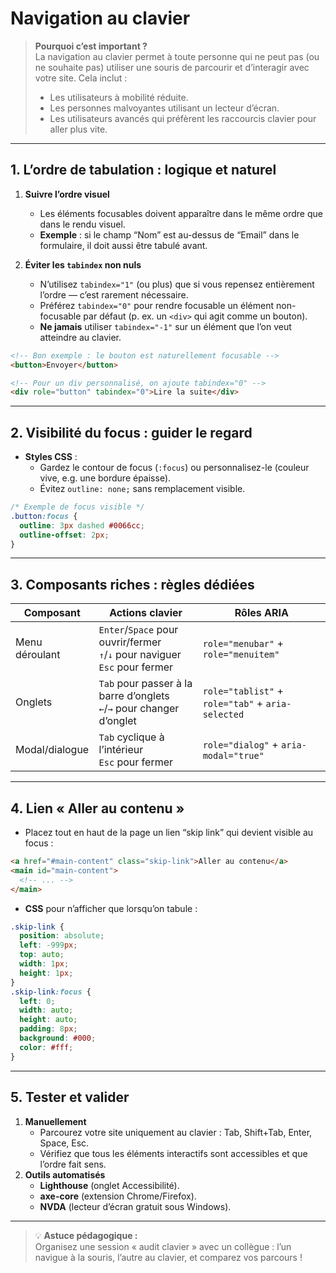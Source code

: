 # Navigation au clavier

> **Pourquoi c’est important ?**  
> La navigation au clavier permet à toute personne qui ne peut pas (ou ne souhaite pas) utiliser une souris de parcourir et d’interagir avec votre site. Cela inclut :  
> - Les utilisateurs à mobilité réduite.  
> - Les personnes malvoyantes utilisant un lecteur d’écran.  
> - Les utilisateurs avancés qui préfèrent les raccourcis clavier pour aller plus vite.  

---

## 1. L’ordre de tabulation : logique et naturel  
1. **Suivre l’ordre visuel**  
   - Les éléments focusables doivent apparaître dans le même ordre que dans le rendu visuel.  
   - **Exemple** : si le champ “Nom” est au-dessus de “Email” dans le formulaire, il doit aussi être tabulé avant.  

2. **Éviter les `tabindex` non nuls**  
   - N’utilisez `tabindex="1"` (ou plus) que si vous repensez entièrement l’ordre — c’est rarement nécessaire.  
   - Préférez `tabindex="0"` pour rendre focusable un élément non-focusable par défaut (p. ex. un `<div>` qui agit comme un bouton).  
   - **Ne jamais** utiliser `tabindex="-1"` sur un élément que l’on veut atteindre au clavier.  

```html
<!-- Bon exemple : le bouton est naturellement focusable -->
<button>Envoyer</button>

<!-- Pour un div personnalisé, on ajoute tabindex="0" -->
<div role="button" tabindex="0">Lire la suite</div>
```

---

## 2. Visibilité du focus : guider le regard  
- **Styles CSS** :  
  - Gardez le contour de focus (`:focus`) ou personnalisez-le (couleur vive, e.g. une bordure épaisse).  
  - Évitez `outline: none;` sans remplacement visible.  

```css
/* Exemple de focus visible */
.button:focus {
  outline: 3px dashed #0066cc;
  outline-offset: 2px;
}
```

---

## 3. Composants riches : règles dédiées  
| Composant    | Actions clavier                            | Rôles ARIA                                      |
|--------------|--------------------------------------------|--------------------------------------------------|
| Menu déroulant | `Enter`/`Space` pour ouvrir/fermer<br>`↑`/`↓` pour naviguer<br>`Esc` pour fermer | `role="menubar"` + `role="menuitem"`             |
| Onglets      | `Tab` pour passer à la barre d’onglets<br>`←`/`→` pour changer d’onglet | `role="tablist"` + `role="tab"` + `aria-selected` |
| Modal/dialogue | `Tab` cyclique à l’intérieur<br>`Esc` pour fermer | `role="dialog"` + `aria-modal="true"`            |

---

## 4. Lien « Aller au contenu »  
- Placez tout en haut de la page un lien “skip link” qui devient visible au focus :  

```html
<a href="#main-content" class="skip-link">Aller au contenu</a>
<main id="main-content">
  <!-- ... -->
</main>
```

- **CSS** pour n’afficher que lorsqu’on tabule :  

```css
.skip-link {
  position: absolute;
  left: -999px;
  top: auto;
  width: 1px;
  height: 1px;
}
.skip-link:focus {
  left: 0;
  width: auto;
  height: auto;
  padding: 8px;
  background: #000;
  color: #fff;
}
```

---

## 5. Tester et valider  
1. **Manuellement**  
   - Parcourez votre site uniquement au clavier : Tab, Shift+Tab, Enter, Space, Esc.  
   - Vérifiez que tous les éléments interactifs sont accessibles et que l’ordre fait sens.  
2. **Outils automatisés**  
   - **Lighthouse** (onglet Accessibilité).  
   - **axe-core** (extension Chrome/Firefox).  
   - **NVDA** (lecteur d’écran gratuit sous Windows).  

---

> 💡 **Astuce pédagogique :**  
> Organisez une session « audit clavier » avec un collègue : l’un navigue à la souris, l’autre au clavier, et comparez vos parcours !  
```
